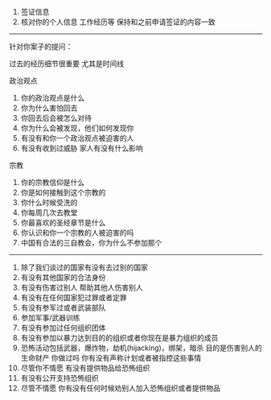 1. 签证信息
2. 核对你的个人信息 工作经历等 保持和之前申请签证的内容一致
---
针对你案子的提问：

过去的经历细节很重要 尤其是时间线

政治观点
1. 你的政治观点是什么
2. 你为什么害怕回去
3.  你回去后会被怎么对待
4. 你为什么会被发现，他们如何发现你
5. 有没有和你一个政治观点被迫害的人 
6. 有没有收到过威胁 家人有没有什么影响

宗教

1. 你的宗教信仰是什么
2. 你是如何接触到这个宗教的
3. 你什么时候受洗的
4. 你每周几次去教堂
5. 你最喜欢的圣经章节是什么
6. 你认识和你一个宗教的人被迫害的吗
7. 中国有合法的三自教会，你为什么不参加那个

---

1.  除了我们谈过的国家有没有去过别的国家
2.  有没有其他国家的合法身份
3.  有没有伤害过别人  帮助其他人伤害别人
4.  有没有在任何国家犯过罪或者定罪
5.  有没有参军过或者武装部队
6.  参加军事/武器训练
7.  有没有参加过任何组织团体
8.  有没有参加以暴力达到目的的组织或者你现在是暴力组织的成员
9.  恐怖活动包括武器，爆炸物，劫机(hijacking)，绑架，暗杀  目的是伤害别人的生命财产  你做过吗  你有没有声称计划或者被指控这些事情
10.  尽管你不情愿  有没有提供物品给恐怖组织
11.  有没有公开支持恐怖组织
12.  尽管不情愿  你有没有任何时候劝别人加入恐怖组织或者提供物品

<!--stackedit_data:
eyJoaXN0b3J5IjpbMjUzMDc5NzQwLC0yMDg4NzQ2NjEyXX0=
-->
